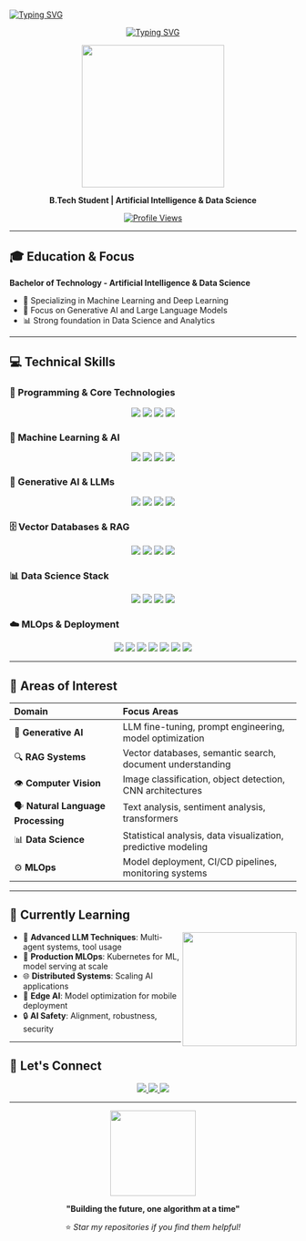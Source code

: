 # <div align="center">
  
  [![Typing SVG](https://readme-typing-svg.herokuapp.com?font=Fira+Code&size=26&pause=1000&color=00D9FF&center=true&vCenter=true&width=600&lines=Hi%2C+my+name+is+Tanush+Garg)](https://git.io/typing-svg)
  
</div>

<div align="center">
  
  [![Typing SVG](https://readme-typing-svg.herokuapp.com?font=Fira+Code&size=22&pause=1000&color=00D9FF&center=true&vCenter=true&width=600&lines=AI+%26+Data+Science+Student;GenAI+%26+MLOps+Enthusiast;Python+Developer)](https://git.io/typing-svg)
  
  <img src="https://media.giphy.com/media/v1.Y2lkPTc5MGI3NjExYnM4OWk4OXA3YjJ3MzVhNGVxNXlvbGpnY3E4enNkNHJwbGQ4dGczbyZlcD12MV9pbnRlcm5hbF9naWZfYnlfaWQmY3Q9Zw/RbDKaczqWovIugyJmW/giphy.gif" width="250"/>
  
  **B.Tech Student | Artificial Intelligence & Data Science**
  
  [![Profile Views](https://komarev.com/ghpvc/?username=tanush123&style=flat-square&color=00D9FF)](https://github.com/tanush123)
  
</div>

---

## 🎓 Education & Focus

**Bachelor of Technology - Artificial Intelligence & Data Science**
- 🤖 Specializing in Machine Learning and Deep Learning
- 🧠 Focus on Generative AI and Large Language Models
- 📊 Strong foundation in Data Science and Analytics

---

## 💻 Technical Skills

### 🐍 Programming & Core Technologies
<p align="center">
  <img src="https://img.shields.io/badge/Python-3776AB?style=for-the-badge&logo=python&logoColor=white"/>
  <img src="https://img.shields.io/badge/SQL-4479A1?style=for-the-badge&logo=mysql&logoColor=white"/>
  <img src="https://img.shields.io/badge/Git-F05032?style=for-the-badge&logo=git&logoColor=white"/>
  <img src="https://img.shields.io/badge/Linux-FCC624?style=for-the-badge&logo=linux&logoColor=black"/>
</p>

### 🤖 Machine Learning & AI
<p align="center">
  <img src="https://img.shields.io/badge/Scikit_Learn-F7931E?style=for-the-badge&logo=scikit-learn&logoColor=white"/>
  <img src="https://img.shields.io/badge/PyTorch-EE4C2C?style=for-the-badge&logo=pytorch&logoColor=white"/>
  <img src="https://img.shields.io/badge/TensorFlow-FF6F00?style=for-the-badge&logo=tensorflow&logoColor=white"/>
  <img src="https://img.shields.io/badge/OpenCV-27338e?style=for-the-badge&logo=opencv&logoColor=white"/>
</p>

### 🧠 Generative AI & LLMs
<p align="center">
  <img src="https://img.shields.io/badge/OpenAI-412991?style=for-the-badge&logo=openai&logoColor=white"/>
  <img src="https://img.shields.io/badge/Hugging_Face-FFD21E?style=for-the-badge&logo=huggingface&logoColor=black"/>
  <img src="https://img.shields.io/badge/LangChain-1C3C3C?style=for-the-badge&logo=langchain&logoColor=white"/>
  <img src="https://img.shields.io/badge/LlamaIndex-000000?style=for-the-badge&logoColor=white"/>
</p>

### 🗄️ Vector Databases & RAG
<p align="center">
  <img src="https://img.shields.io/badge/Pinecone-000000?style=for-the-badge&logoColor=white"/>
  <img src="https://img.shields.io/badge/Chroma-000000?style=for-the-badge&logoColor=white"/>
  <img src="https://img.shields.io/badge/Weaviate-00C9A7?style=for-the-badge&logoColor=white"/>
  <img src="https://img.shields.io/badge/FAISS-0467DF?style=for-the-badge&logoColor=white"/>
</p>

### 📊 Data Science Stack
<p align="center">
  <img src="https://img.shields.io/badge/Pandas-150458?style=for-the-badge&logo=pandas&logoColor=white"/>
  <img src="https://img.shields.io/badge/NumPy-013243?style=for-the-badge&logo=numpy&logoColor=white"/>
  <img src="https://img.shields.io/badge/Matplotlib-11557c?style=for-the-badge&logoColor=white"/>
  <img src="https://img.shields.io/badge/Seaborn-3776AB?style=for-the-badge&logoColor=white"/>
</p>

### ☁️ MLOps & Deployment
<p align="center">
  <img src="https://img.shields.io/badge/Docker-2496ED?style=for-the-badge&logo=docker&logoColor=white"/>
  <img src="https://img.shields.io/badge/MLflow-0194E2?style=for-the-badge&logo=mlflow&logoColor=white"/>
  <img src="https://img.shields.io/badge/DagsHub-FF6F00?style=for-the-badge&logoColor=white"/>
  <img src="https://img.shields.io/badge/Prometheus-E6522C?style=for-the-badge&logo=prometheus&logoColor=white"/>
  <img src="https://img.shields.io/badge/Grafana-F46800?style=for-the-badge&logo=grafana&logoColor=white"/>
  <img src="https://img.shields.io/badge/FastAPI-009688?style=for-the-badge&logo=fastapi&logoColor=white"/>
  <img src="https://img.shields.io/badge/Streamlit-FF4B4B?style=for-the-badge&logo=streamlit&logoColor=white"/>
</p>

---

## 🎯 Areas of Interest

<div align="center">

| **Domain** | **Focus Areas** |
|:-----------|:----------------|
| 🤖 **Generative AI** | LLM fine-tuning, prompt engineering, model optimization |
| 🔍 **RAG Systems** | Vector databases, semantic search, document understanding |
| 👁️ **Computer Vision** | Image classification, object detection, CNN architectures |
| 🗣️ **Natural Language Processing** | Text analysis, sentiment analysis, transformers |
| 📊 **Data Science** | Statistical analysis, data visualization, predictive modeling |
| ⚙️ **MLOps** | Model deployment, CI/CD pipelines, monitoring systems |

</div>

---


## 🌱 Currently Learning

<img align="right" src="https://media.giphy.com/media/v1.Y2lkPTc5MGI3NjExcWE1MG5wZGkxeG1lZDc4a3FxMGJubWhkZTJ2aHQ3anE5MnVuZWR0YyZlcD12MV9pbnRlcm5hbF9naWZfYnlfaWQmY3Q9Zw/WUlplcMpOCEmTGBtBW/giphy.gif" width="200"/>

- 🚀 **Advanced LLM Techniques**: Multi-agent systems, tool usage
- 🔧 **Production MLOps**: Kubernetes for ML, model serving at scale
- 🌐 **Distributed Systems**: Scaling AI applications
- 📱 **Edge AI**: Model optimization for mobile deployment
- 🔒 **AI Safety**: Alignment, robustness, security

---


## 🤝 Let's Connect

<div align="center">
  
  <a href="mailto:tanushgarg26jul@gmail.com">
    <img src="https://img.shields.io/badge/Email-EA4335?style=for-the-badge&logo=gmail&logoColor=white"/>
  </a>
  <a href="https://linkedin.com/in/tanushgargg">
    <img src="https://img.shields.io/badge/LinkedIn-0A66C2?style=for-the-badge&logo=linkedin&logoColor=white"/>
  </a>
  <a href="https://myportfolio-production-e444.up.railway.app/">
    <img src="https://img.shields.io/badge/Portfolio-000000?style=for-the-badge&logo=vercel&logoColor=white"/>
  </a>
  
  ---
  
  <img src="https://media.giphy.com/media/v1.Y2lkPTc5MGI3NjExNzhuZjU4c2Z1MjNwZ2JycWcwYnNwbGNhdjVuOWF5dGVhYTMxb3E4ZyZlcD12MV9pbnRlcm5hbF9naWZfYnlfaWQmY3Q9Zw/L1R1tvI9svkIWwpVYr/giphy.gif" width="150"/>
  
  **"Building the future, one algorithm at a time"**
  
  ⭐ *Star my repositories if you find them helpful!*
  
</div>
